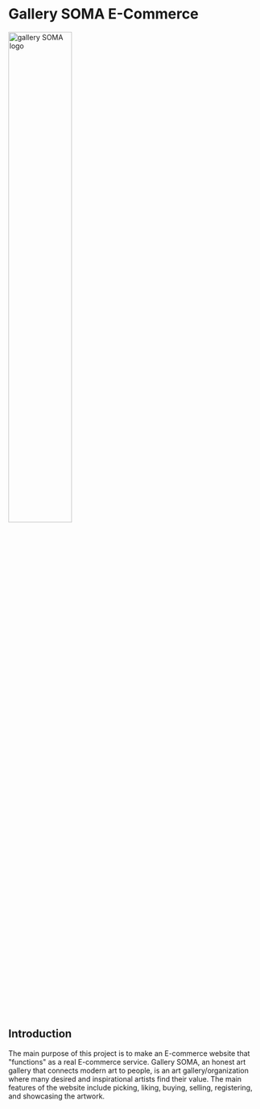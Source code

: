 # Gallery SOMA E-Commerce
<p>
  <img  width="50%" style="padding-right:10px;" alt="gallery SOMA logo" src="https://gallery-soma-assets.s3.ap-northeast-2.amazonaws.com/test1/horizontal_logo.webp" />
</p>

## Introduction

The main purpose of this project is to make an E-commerce website that "functions" as a real E-commerce service.
Gallery SOMA, an honest art gallery that connects modern art to people, is an art gallery/organization where many desired and inspirational artists find their value. The main features of the website include picking, liking, buying, selling, registering, and showcasing the artwork.
